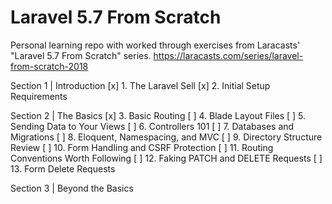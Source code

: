 # Laravel 5.7 From Scratch
Personal learning repo with worked through exercises from Laracasts' "Laravel 5.7 From Scratch" series.
https://laracasts.com/series/laravel-from-scratch-2018


Section 1 | Introduction 
[x] 1. The Laravel Sell
[x] 2. Initial Setup Requirements

Section 2 | The Basics
[x] 3. Basic Routing
[ ] 4. Blade Layout Files
[ ] 5. Sending Data to Your Views
[ ] 6. Controllers 101
[ ] 7. Databases and Migrations
[ ] 8. Eloquent, Namespacing, and MVC
[ ] 9. Directory Structure Review
[ ] 10. Form Handling and CSRF Protection
[ ] 11. Routing Conventions Worth Following
[ ] 12. Faking PATCH and DELETE Requests
[ ] 13. Form Delete Requests

Section 3 | Beyond the Basics
